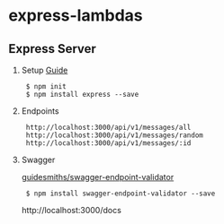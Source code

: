 # express-lambdas
## Express Server
1. Setup
    [Guide](https://expressjs.com/en/starter/installing.html)

        $ npm init
        $ npm install express --save

2. Endpoints

        http://localhost:3000/api/v1/messages/all
        http://localhost:3000/api/v1/messages/random
        http://localhost:3000/api/v1/messages/:id

3. Swagger

    [guidesmiths/swagger-endpoint-validator](https://github.com/guidesmiths/swagger-endpoint-validator)

        $ npm install swagger-endpoint-validator --save

    http://localhost:3000/docs